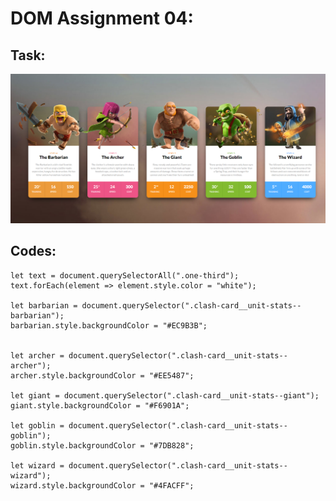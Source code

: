# DOM Assignment 04:

## Task:
![output](./taskOutput.png)

## Codes:

    let text = document.querySelectorAll(".one-third");
    text.forEach(element => element.style.color = "white");

    let barbarian = document.querySelector(".clash-card__unit-stats--barbarian");
    barbarian.style.backgroundColor = "#EC9B3B";


    let archer = document.querySelector(".clash-card__unit-stats--archer");
    archer.style.backgroundColor = "#EE5487";

    let giant = document.querySelector(".clash-card__unit-stats--giant");
    giant.style.backgroundColor = "#F6901A";

    let goblin = document.querySelector(".clash-card__unit-stats--goblin");
    goblin.style.backgroundColor = "#7DB828";

    let wizard = document.querySelector(".clash-card__unit-stats--wizard");
    wizard.style.backgroundColor = "#4FACFF";